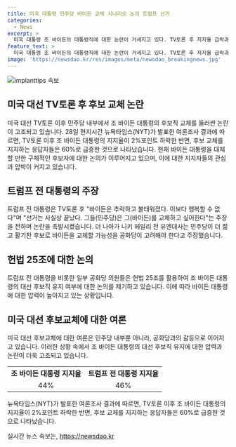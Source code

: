 ```yaml
---
title: 미국 대통령 민주당 바이든 교체 시나리오 논의 트럼프 선거
categories:
  - News
excerpt: >
  미국 대통령 조 바이든의 대통령직에 대한 논란이 거세지고 있다. TV토론 후 지지율 급락과 함께, 민주당 내부에서는 바이든의 후보 교체에 대한 논의가 시작되었다. 바이든 부부는 여전히 강력한 의지를 보이고 있지만, 더 나은 대체 인물이 민주당 내에서 떠오르지 않아 고민하는 상황이다. 트럼프 전 대통령은 이에 대해 사실상 선거는 끝났다고 주장하며 분위기를 주도하고 있다. 이에 더해, 공화당 내에서도 바이든의 적절성을 두고 논란이 일고 있으며, 대체할 후보에 대한 논의가 진행 중이다.
feature_text: >
  미국 대통령 조 바이든의 대통령직에 대한 논란이 거세지고 있다. TV토론 후 지지율 급락과 함께, 민주당 내부에서는 바이든의 후보 교체에 대한 논의가 시작되었다. 바이든 부부는 여전히 강력한 의지를 보이고 있지만, 더 나은 대체 인물이 민주당 내에서 떠오르지 않아 고민하는 상황이다. 트럼프 전 대통령은 이에 대해 사실상 선거는 끝났다고 주장하며 분위기를 주도하고 있다. 이에 더해, 공화당 내에서도 바이든의 적절성을 두고 논란이 일고 있으며, 대체할 후보에 대한 논의가 진행 중이다.
image: 'https://newsdao.kr/res/images/meta/newsdao_breakingnews.jpg'
---
```


<p><img src="https://newsdao.kr/res/images/meta/newsdao_breakingnews.jpg" alt="implanttips 속보" /></p>

<h2 data-ke-size="size26">미국 대선 TV토론 후 후보 교체 논란</h2>

<p data-ke-size="size16">미국 대선 TV토론 이후 민주당 내부에서 조 바이든 대통령의 후보직 교체를 둘러싼 논란이 고조되고 있습니다. 28일 현지시간 뉴욕타임스(NYT)가 발표한 여론조사 결과에 따르면, TV토론 이후 조 바이든 대통령의 지지율이 2%포인트 하락한 반면, 후보 교체를 지지하는 응답자들은 60%로 급증한 것으로 나타났습니다. 현재 바이든 대통령을 대체할 만한 구체적인 후보자에 대한 논의가 이루어지고 있으며, 이에 대한 지지자들의 관심과 압박이 커지고 있습니다.</p>

<h2 data-ke-size="size26">트럼프 전 대통령의 주장</h2>

<p data-ke-size="size16">트럼프 전 대통령은 TV토론 후 "바이든은 추락하고 불태워졌다. 이보다 행복할 수 없다"며 "선거는 사실상 끝났다. 그들(민주당)은 그(바이든)를 교체하고 싶어한다"는 주장을 전하며 논란을 촉발시켰습니다. 더 나아가 니키 헤일리 전 유엔대사는 민주당이 더 젊고 활기찬 후보로 바이든을 교체할 가능성을 공화당이 고려해야 한다고 주장했습니다.</p>

<h2 data-ke-size="size26">헌법 25조에 대한 논의</h2>

<p data-ke-size="size16">트럼프 전 대통령을 비롯한 일부 공화당 의원들은 헌법 25조를 활용하여 조 바이든 대통령의 대선 후보직 유지 여부에 대한 논의를 제기하고 있습니다. 이에 따라 바이든 대통령에 대한 압력이 높아지고 있는 상황입니다.</p>

<h2 data-ke-size="size26">미국 대선 후보교체에 대한 여론</h2>

<p data-ke-size="size16">미국 대선 후보교체에 대한 여론은 민주당 내부뿐 아니라, 공화당과의 갈등으로 이어지고 있습니다. 이러한 상황 속에서 조 바이든 대통령의 대선 후보직 유지에 대한 압력과 논란이 더욱 고조되고 있습니다.</p>

<table style="width: 100%;" data-ke-size="size16">
    <tbody>
        <tr>
            <td style="text-align: center; height: 17px;"><b>조 바이든 대통령 지지율</b></td>
            <td style="text-align: center; height: 17px;"><b>트럼프 전 대통령 지지율</b></td>
        </tr>
        <tr>
            <td style="text-align: center; height: 17px;">44%</td>
            <td style="text-align: center; height: 17px;">46%</td>
        </tr>
    </tbody>
</table>

<p data-ke-size="size16">뉴욕타임스(NYT)가 발표한 여론조사 결과에 따르면, TV토론 이후 조 바이든 대통령의 지지율이 2%포인트 하락한 반면, 후보 교체를 지지하는 응답자들은 60%로 급증한 것으로 나타났습니다.</p>
실시간 뉴스 속보는, <a href="https://newsdao.kr" rel="dofollow">https://newsdao.kr</a>


